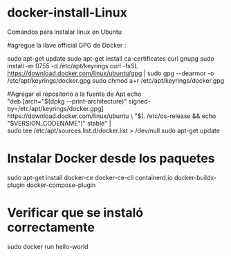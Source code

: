 # docker-install-Linux
Comandos para instalar linux en Ubuntu

#agregue la llave official GPG de Docker :

sudo apt-get update
sudo apt-get install ca-certificates curl gnupg
sudo install -m 0755 -d /etc/apt/keyrings
curl -fsSL https://download.docker.com/linux/ubuntu/gpg | sudo gpg --dearmor -o /etc/apt/keyrings/docker.gpg
sudo chmod a+r /etc/apt/keyrings/docker.gpg

#Agregar el repositorio a la fuente de Apt 
echo \
  "deb [arch="$(dpkg --print-architecture)" signed-by=/etc/apt/keyrings/docker.gpg] https://download.docker.com/linux/ubuntu \
  "$(. /etc/os-release && echo "$VERSION_CODENAME")" stable" | \
  sudo tee /etc/apt/sources.list.d/docker.list > /dev/null
sudo apt-get update


# Instalar Docker desde los paquetes
sudo apt-get install docker-ce docker-ce-cli containerd.io docker-buildx-plugin docker-compose-plugin

# Verificar que se instaló correctamente
sudo docker run hello-world
